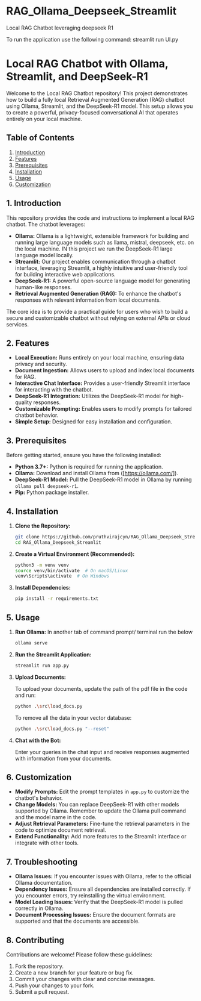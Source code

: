 # RAG_Ollama_Deepseek_Streamlit
 Local RAG Chatbot leveraging deepseek R1
 
 To run the application use the following command: streamlit run UI.py

# Local RAG Chatbot with Ollama, Streamlit, and DeepSeek-R1

Welcome to the Local RAG Chatbot repository! This project demonstrates how to build a fully local Retrieval Augmented Generation (RAG) chatbot using Ollama, Streamlit, and the DeepSeek-R1 model. This setup allows you to create a powerful, privacy-focused conversational AI that operates entirely on your local machine.

## Table of Contents

1.  [Introduction](#introduction)
2.  [Features](#features)
3.  [Prerequisites](#prerequisites)
4.  [Installation](#installation)
5.  [Usage](#usage)
6.  [Customization](#customization)

## 1. Introduction

This repository provides the code and instructions to implement a local RAG chatbot. The chatbot leverages:

* **Ollama:** Ollama is a lightweight, extensible framework for building and running large language models such as llama, mistral, deepseek, etc. on the local machine. IN this project we run the DeepSeek-R1 large language model locally. 
* **Streamlit:** Our project enables communication through a chatbot interface, leveraging Streamlit, a highly intuitive and user-friendly tool for building interactive web applications.
* **DeepSeek-R1:** A powerful open-source language model for generating human-like responses.
* **Retrieval Augmented Generation (RAG):** To enhance the chatbot's responses with relevant information from local documents.

The core idea is to provide a practical guide for users who wish to build a secure and customizable chatbot without relying on external APIs or cloud services.

## 2. Features

* **Local Execution:** Runs entirely on your local machine, ensuring data privacy and security.
* **Document Ingestion:** Allows users to upload and index local documents for RAG.
* **Interactive Chat Interface:** Provides a user-friendly Streamlit interface for interacting with the chatbot.
* **DeepSeek-R1 Integration:** Utilizes the DeepSeek-R1 model for high-quality responses.
* **Customizable Prompting:** Enables users to modify prompts for tailored chatbot behavior.
* **Simple Setup:** Designed for easy installation and configuration.

## 3. Prerequisites

Before getting started, ensure you have the following installed:

* **Python 3.7+:** Python is required for running the application.
* **Ollama:** Download and install Ollama from ([https://ollama.com/]).
* **DeepSeek-R1 Model:** Pull the DeepSeek-R1 model in Ollama by running `ollama pull deepseek-r1`.
* **Pip:** Python package installer.

## 4. Installation

1.  **Clone the Repository:**

    ```bash
    git clone https://github.com/pruthvirajcyn/RAG_Ollama_Deepseek_Streamlit.git
    cd RAG_Ollama_Deepseek_Streamlit
    ```

2.  **Create a Virtual Environment (Recommended):**

    ```bash
    python3 -m venv venv
    source venv/bin/activate  # On macOS/Linux
    venv\Scripts\activate  # On Windows
    ```

3.  **Install Dependencies:**

    ```bash
    pip install -r requirements.txt
    ```

## 5. Usage

1.  **Run Ollama:**
    In another tab of command prompt/ terminal run the below
    ```bash
    ollama serve
    ```

3.  **Run the Streamlit Application:**

    ```bash
    streamlit run app.py
    ```

4.  **Upload Documents:**
    
    To upload your documents, update the path of the pdf file in the code and run:
    ```bash
    python .\src\load_docs.py
    ```
    To remove all the data in your vector database:
    ```bash
    python .\src\load_docs.py "--reset"
    ```
    
6.  **Chat with the Bot:**

    Enter your queries in the chat input and receive responses augmented with information from your documents.

## 6. Customization

* **Modify Prompts:** Edit the prompt templates in `app.py` to customize the chatbot's behavior.
* **Change Models:** You can replace DeepSeek-R1 with other models supported by Ollama. Remember to update the Ollama pull command and the model name in the code.
* **Adjust Retrieval Parameters:** Fine-tune the retrieval parameters in the code to optimize document retrieval.
* **Extend Functionality:** Add more features to the Streamlit interface or integrate with other tools.

## 7. Troubleshooting

* **Ollama Issues:** If you encounter issues with Ollama, refer to the official Ollama documentation.
* **Dependency Issues:** Ensure all dependencies are installed correctly. If you encounter errors, try reinstalling the virtual environment.
* **Model Loading Issues:** Verify that the DeepSeek-R1 model is pulled correctly in Ollama.
* **Document Processing Issues:** Ensure the document formats are supported and that the documents are accessible.

## 8. Contributing

Contributions are welcome! Please follow these guidelines:

1.  Fork the repository.
2.  Create a new branch for your feature or bug fix.
3.  Commit your changes with clear and concise messages.
4.  Push your changes to your fork.
5.  Submit a pull request.
